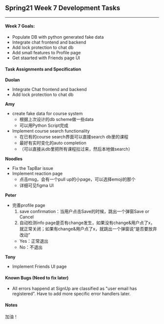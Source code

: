 ## Spring21 Week 7 Development Tasks
---
#### Week 7 Goals:
- Populate DB with python generated fake data
- Integrate chat frontend and backend
- Add lock protection to chat db
- Add small features to Profile page
- Get staarted with Friends page UI 


#### Task Assignments and Specification
**Duolan**
- Integrate Chat frontend and backend
- Add lock protection to chat db

**Amy**
  - create fake data for course system
    - 根据上次设计的db scheme做一些data
    - 可以用Python Script完成
  - Implement course search functionality
    - 在已有的course search界面可以直接search db里的课程
    - 最好有实时变化的auto completion
    - （可以直接从db里把所有课程拉过来，然后本地做search）

**Noodles**
- Fix the TapBar issue
- Implement reaction page
  - 点击msg，会有一个pull up的小page，可以选择emoji的那个
  - 详细可见figma UI

**Peter**
- 完善profile page
   1. save confirmation：当用户点击Save的时候，跳出一个弹窗Save or Cancel
   2. 自动检测info page是否有change发生，如果没有change&用户点了x，就正常关闭；如果有change&用户点了x，就跳出一个弹窗说“是否要放弃改动”
   - Yes：正常退出
   - No：不退出

**Tony**
- Implement Friends UI page


#### Known Bugs (Need to fix later)
- All errors happend at SignUp are classified as "user email has registered". Have to add more specific error handlers later.


#### Notes
加油！
